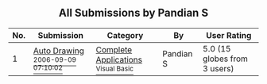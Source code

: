 ﻿<div align="center">

## All Submissions by Pandian S

</div>

No.  | Submission | Category | By   | User Rating
---- | ---------- | -------- | ---- | -----------
1 | [Auto Drawing<br /><sup>2006-09-09 07:10:02</sup>](https://github.com/Planet-Source-Code/pandian-s-auto-drawing__1-66515) | [Complete Applications<br /><sup>Visual Basic</sup>](../ByCategory/complete-applications__1-27.md) | Pandian S | 5.0 (15 globes from 3 users)
